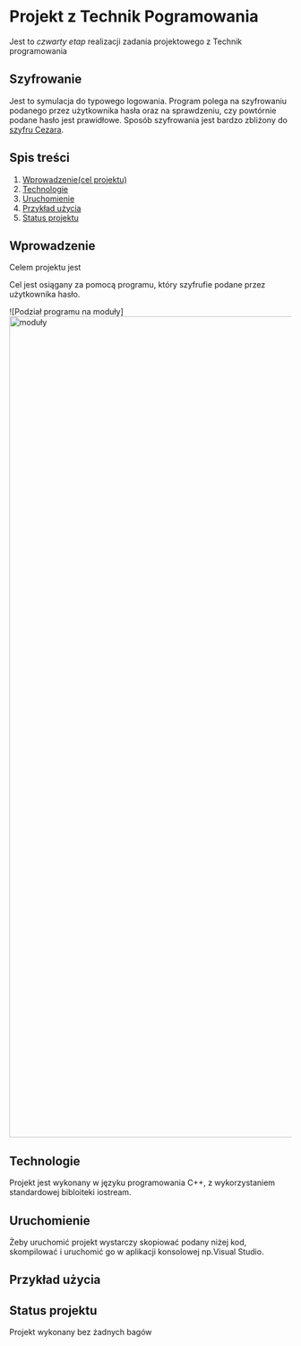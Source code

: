 # Projekt z Technik Pogramowania
Jest to *czwarty etap* realizacji zadania projektowego z Technik programowania
## Szyfrowanie
Jest to symulacja do typowego logowania. Program polega na szyfrowaniu podanego przez użytkownika hasła oraz na sprawdzeniu, czy powtórnie podane hasło jest prawidłowe. Sposób szyfrowania jest bardzo zbliżony do [szyfru Cezara](https://pl.wikipedia.org/wiki/Szyfr_Cezara).
## Spis treści
1. [Wprowadzenie(cel projektu)](#Wprowadzenie)
2. [Technologie](#Technologie)
3. [Uruchomienie](#Uruchomienie)
4. [Przykład użycia](#Przykład-użycia)
5. [Status projektu](#Status-projektu)
## Wprowadzenie
Celem projektu jest

Cel jest osiągany za pomocą programu, który szyfrufie podane przez użytkownika hasło.

![Podział programu na moduły]<img width="1462" alt="moduły" src="https://user-images.githubusercontent.com/106164543/172897243-c9cc3be4-4740-4bb9-a8c2-d828d11f8ec7.png">

## Technologie
Projekt jest wykonany w języku programowania C++, z wykorzystaniem standardowej bibloiteki iostream.
## Uruchomienie
Żeby uruchomić projekt wystarczy skopiować podany niżej kod, skompilować i uruchomić go w aplikacji konsolowej np.Visual Studio.
## Przykład użycia

## Status projektu
Projekt wykonany bez żadnych bagów
